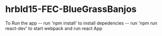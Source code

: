 # hrbld15-FEC-BlueGrassBanjos

To Run the app
  -- run 'npm install' to install depedencies
  -- run 'npm run react-dev' to start webpack and run react App